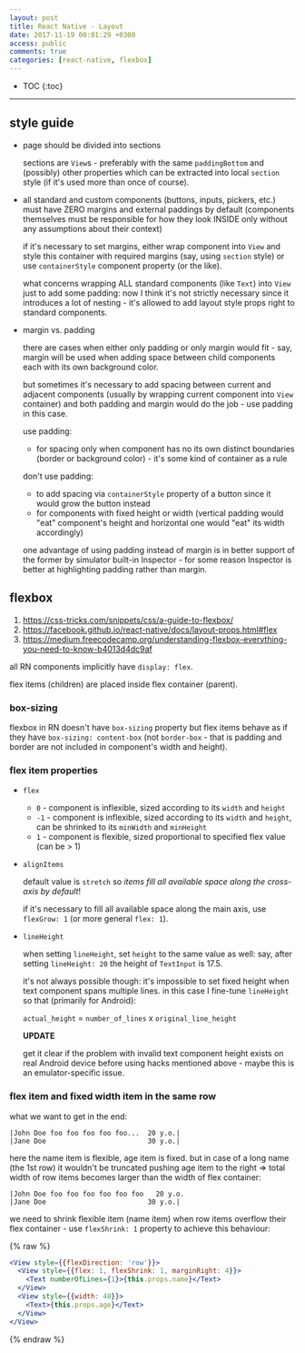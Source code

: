 ```yaml
---
layout: post
title: React Native - Layout
date: 2017-11-19 00:01:29 +0300
access: public
comments: true
categories: [react-native, flexbox]
---
```


<!-- more -->

* TOC
{:toc}
<hr>

style guide
-----------

- page should be divided into sections

  sections are `View`s - preferably with the same `paddingBottom`
  and (possibly) other properties which can be extracted into local
  `section` style (if it's used more than once of course).

- all standard and custom components (buttons, inputs, pickers,
  etc.) must have ZERO margins and external paddings by default
  (components themselves must be responsible for how they look
  INSIDE only without any assumptions about their context)

  if it's necessary to set margins, either wrap component into `View`
  and style this container with required margins (say, using `section`
  style) or use `containerStyle` component property (or the like).

  what concerns wrapping ALL standard components (like `Text`) into `View`
  just to add some padding: now I think it's not strictly necessary since
  it introduces a lot of nesting - it's allowed to add layout style props
  right to standard components.

- margin vs. padding

  there are cases when either only padding or only margin would fit -
  say, margin will be used when adding space between child components
  each with its own background color.

  but sometimes it's necessary to add spacing between current and adjacent
  components (usually by wrapping current component into `View` container)
  and both padding and margin would do the job - use padding in this case.

  use padding:

  - for spacing only when component has no its own distinct boundaries
    (border or background color) - it's some kind of container as a rule

  don't use padding:

  - to add spacing via `containerStyle` property of a button since it
    would grow the button instead
  - for components with fixed height or width (vertical padding would "eat"
    component's height and horizontal one would "eat" its width accordingly)

  one advantage of using padding instead of margin is in better support
  of the former by simulator built-in Inspector - for some reason Inspector
  is better at highlighting padding rather than margin.

flexbox
-------

1. <https://css-tricks.com/snippets/css/a-guide-to-flexbox/>
2. <https://facebook.github.io/react-native/docs/layout-props.html#flex>
3. <https://medium.freecodecamp.org/understanding-flexbox-everything-you-need-to-know-b4013d4dc9af>

all RN components implicitly have `display: flex`.

flex items (children) are placed inside flex container (parent).

### box-sizing

flexbox in RN doesn't have `box-sizing` property but flex items behave
as if they have `box-sizing: content-box` (not `border-box` - that is
padding and border are not included in component's width and height).

### flex item properties

- `flex`

  - `0` - component is inflexible, sized according to its `width` and `height`
  - `-1` - component is inflexible, sized according to its `width` and `height`,
    can be shrinked to its `minWidth` and `minHeight`
  - `1` - component is flexible, sized proportional to specified flex value
    (can be \> 1)

- `alignItems`

  default value is `stretch` so *items fill all available space along the
  cross-axis by default*!

  if it's necessary to fill all available space along the main axis,
  use `flexGrow: 1` (or more general `flex: 1`).

- `lineHeight`

  when setting `lineHeight`, set `height` to the same value as well:
  say, after setting `lineHeight: 20` the height of `TextInput` is 17.5.

  it's not always possible though: it's impossible to set fixed
  height when text component spans multiple lines. in this case I
  fine-tune `lineHeight` so that (primarily for Android):

  `actual_height` = `number_of_lines` x `original_line_height`

  **UPDATE**

  get it clear if the problem with invalid text component height exists
  on real Android device before using hacks mentioned above - maybe this
  is an emulator-specific issue.

### flex item and fixed width item in the same row

what we want to get in the end:

```
|John Doe foo foo foo foo foo...  20 y.o.|
|Jane Doe                         30 y.o.|
```

here the name item is flexible, age item is fixed. but in case of a long
name (the 1st row) it wouldn't be truncated pushing age item to the right =>
total width of row items becomes larger than the width of flex container:

```
|John Doe foo foo foo foo foo foo   20 y.o.
|Jane Doe                         30 y.o.|
```

we need to shrink flexible item (name item) when row items overflow their
flex container - use `flexShrink: 1` property to achieve this behaviour:

{% raw %}
```jsx
<View style={{flexDirection: 'row'}}>
  <View style={{flex: 1, flexShrink: 1, marginRight: 4}}>
    <Text numberOfLines={1}>{this.props.name}</Text>
  </View>
  <View style={{width: 48}}>
    <Text>{this.props.age}</Text>
  </View>
</View>
```
{% endraw %}
